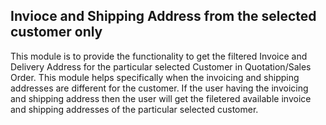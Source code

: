 ## Invioce and Shipping Address from the selected customer only

This module is to provide the functionality to get the filtered Invoice and Delivery
Address for the particular selected Customer in Quotation/Sales Order. This module helps
specifically when the invoicing and shipping addresses are different for the customer.
If the user having the invoicing and shipping address then the user will get the
filetered available invoice and shipping addresses of the particular selected customer.
